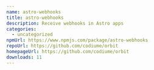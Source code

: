 ```yaml
---
name: astro-webhooks
title: astro-webhooks
description: Receive webhooks in Astro apps
categories:
  - uncategorized
npmUrl: https://www.npmjs.com/package/astro-webhooks
repoUrl: https://github.com/codiume/orbit
homepageUrl: https://github.com/codiume/orbit
downloads: 11
---
```

